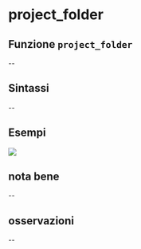 # project\_folder

## Funzione `project_folder`

--

## Sintassi

--

## Esempi

![](https://github.com/pigreco/HfcQGIS/tree/852bbb62a0d5b7739914d4de0ea5b1ebbb5d81d1/img/variabili/project_folder/project_folder1.png)

## nota bene

--

## osservazioni

--

